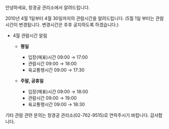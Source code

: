 안녕하세요, 창경궁 관리소에서 알려드립니다.

2010년 4월 1일부터 4월 30일까지의 관람시간을 알려드립니다. (5월 1일 부터는 관람시간이 변경됩니다. 변경시간은 추후 공지하도록 하겠습니다.)

- 4월 관람시간 알림
  - **평일**
    - 입장(매표)시간 09:00 → 17:00
    - 관람시간 09:00 → 18:00
    - 육교통행시간 09:00 → 17:30

  - **주말, 공휴일**
    - 입장(매표)시간 09:00 → 18:00
    - 관람시간 09:00 → 19:00
    - 육교통행시간 09:00 → 18:30

기타 관람 관련 문의는 창경궁 관리소(02-762-9515)로 연락주시기 바랍니다.
감사합니다.